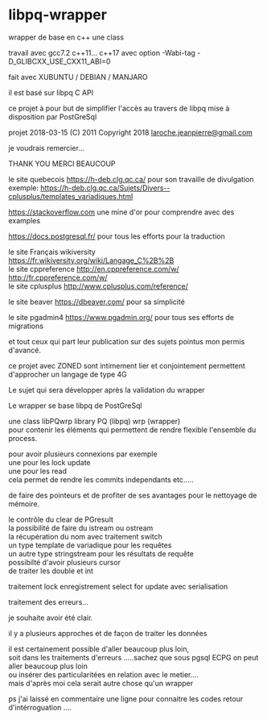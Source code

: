# libpq-wrapper
wrapper de base en c++ une class<br> 

travail avec gcc7.2  c++11... c++17      avec option  -Wabi-tag -D_GLIBCXX_USE_CXX11_ABI=0<br>

fait avec XUBUNTU / DEBIAN / MANJARO 

il est basé sur libpq C API<br>

ce projet à pour but de simplifier l'accès au travers de libpq mise à disposition par PostGreSql<br>


projet 2018-03-15  (C) 2011   Copyright 2018 <laroche.jeanpierre@gmail.com><br>

je voudrais remercier...<br>

THANK YOU   MERCI BEAUCOUP<br>


 le site quebecois 					https://h-deb.clg.qc.ca/		pour son travaille de divulgation<br>
 exemple:							https://h-deb.clg.qc.ca/Sujets/Divers--cplusplus/templates_variadiques.html<br>

 https://stackoverflow.com			une mine d'or pour comprendre avec des examples<br>

 https://docs.postgresql.fr/		pour tous les efforts pour la traduction<br>

 
 le site Français wikiversity		https://fr.wikiversity.org/wiki/Langage_C%2B%2B<br>
 le site cppreference				http://en.cppreference.com/w/<br>
									http://fr.cppreference.com/w/<br>
 le site cplusplus					http://www.cplusplus.com/reference/<br>

 le site beaver						https://dbeaver.com/			pour sa simplicité<br>

 le site pgadmin4					https://www.pgadmin.org/		pour tous ses efforts de migrations<br>  

 et tout ceux qui part leur publication sur des sujets pointus mon permis d'avancé.<br>

 ce projet avec ZONED sont intimement lier et conjointement permettent d'approcher un langage de type 4G<br>

 Le sujet qui sera développer après la validation du wrapper<br>


 Le wrapper se base libpq de PostGreSql<br>

 une class libPQwrp	library PQ (libpq)  wrp (wrapper)<br>
 pour contenir les éléments qui permettent de rendre flexible l'ensemble du process.<br>


 pour avoir plusieurs connexions par exemple<br>
 une pour les lock update<br>
 une pour les read<br>
 cela permet de rendre les commits independants etc.....<br>

 de faire des pointeurs et de profiter de ses avantages pour le nettoyage de mémoire.<br>

 le contrôle du clear de PGresult<br>
 la possibilité de faire du istream ou ostream<br>
 la récupération du nom avec traitement switch<br>
 un type template de variadique pour les requêtes<br>
 un autre type stringstream pour les résultats de requête<br>
 possibilté d'avoir plusieurs cursor<br>
 de traiter les double et int<br>

 traitement lock enregistrement   select for update avec serialisation <br>

 traitement des erreurs...

 je souhaite avoir été clair.<br>

 il y a plusieurs approches et de façon de traiter les données<br>
 

 il est certainement possible d'aller beaucoup plus loin,<br>
 soit dans les traitements d'erreurs .....sachez que sous pgsql ECPG on peut aller beaucoup plus loin <br>
 ou insérer des particularitées en relation avec le metier....<br> 
 mais d'après moi cela serait autre chose qu'un wrapper<br>

 ps j'ai laissé en commentaire une ligne pour connaitre les codes retour d'intérroguation .... <br> 

